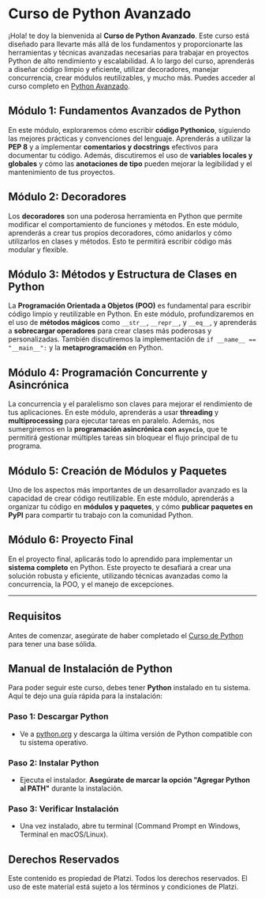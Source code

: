 # Curso de Python Avanzado

¡Hola!  te doy la bienvenida al **Curso de Python Avanzado**. Este curso está diseñado para llevarte más allá de los fundamentos y proporcionarte las herramientas y técnicas avanzadas necesarias para trabajar en proyectos Python de alto rendimiento y escalabilidad. A lo largo del curso, aprenderás a diseñar código limpio y eficiente, utilizar decoradores, manejar concurrencia, crear módulos reutilizables, y mucho más. Puedes acceder al curso completo en [Python Avanzado](https://platzi.com/cursos/python-avanzado/).

## Módulo 1: Fundamentos Avanzados de Python
En este módulo, exploraremos cómo escribir **código Pythonico**, siguiendo las mejores prácticas y convenciones del lenguaje. Aprenderás a utilizar la **PEP 8** y a implementar **comentarios y docstrings** efectivos para documentar tu código. Además, discutiremos el uso de **variables locales y globales** y cómo las **anotaciones de tipo** pueden mejorar la legibilidad y el mantenimiento de tus proyectos.

## Módulo 2: Decoradores
Los **decoradores** son una poderosa herramienta en Python que permite modificar el comportamiento de funciones y métodos. En este módulo, aprenderás a crear tus propios decoradores, cómo anidarlos y cómo utilizarlos en clases y métodos. Esto te permitirá escribir código más modular y flexible.

## Módulo 3: Métodos y Estructura de Clases en Python
La **Programación Orientada a Objetos (POO)** es fundamental para escribir código limpio y reutilizable en Python. En este módulo, profundizaremos en el uso de **métodos mágicos** como `__str__`, `__repr__`, y `__eq__`, y aprenderás a **sobrecargar operadores** para crear clases más poderosas y personalizadas. También discutiremos la implementación de `if __name__ == "__main__":` y la **metaprogramación** en Python.

## Módulo 4: Programación Concurrente y Asincrónica
La concurrencia y el paralelismo son claves para mejorar el rendimiento de tus aplicaciones. En este módulo, aprenderás a usar **threading** y **multiprocessing** para ejecutar tareas en paralelo. Además, nos sumergiremos en la **programación asincrónica con `asyncio`**, que te permitirá gestionar múltiples tareas sin bloquear el flujo principal de tu programa.

## Módulo 5: Creación de Módulos y Paquetes
Uno de los aspectos más importantes de un desarrollador avanzado es la capacidad de crear código reutilizable. En este módulo, aprenderás a organizar tu código en **módulos y paquetes**, y cómo **publicar paquetes en PyPI** para compartir tu trabajo con la comunidad Python.

## Módulo 6: Proyecto Final
En el proyecto final, aplicarás todo lo aprendido para implementar un **sistema completo** en Python. Este proyecto te desafiará a crear una solución robusta y eficiente, utilizando técnicas avanzadas como la concurrencia, la POO, y el manejo de excepciones.

---

## Requisitos
Antes de comenzar, asegúrate de haber completado el [Curso de Python](https://platzi.com/cursos/python/) para tener una base sólida.

## Manual de Instalación de Python

Para poder seguir este curso, debes tener **Python** instalado en tu sistema. Aquí te dejo una guía rápida para la instalación:

### **Paso 1: Descargar Python**
- Ve a [python.org](https://python.org) y descarga la última versión de Python compatible con tu sistema operativo.

### **Paso 2: Instalar Python**
- Ejecuta el instalador. **Asegúrate de marcar la opción "Agregar Python al PATH"** durante la instalación.

### **Paso 3: Verificar Instalación**
- Una vez instalado, abre tu terminal (Command Prompt en Windows, Terminal en macOS/Linux).

## Derechos Reservados

Este contenido es propiedad de Platzi. Todos los derechos reservados. El uso de este material está sujeto a los términos y condiciones de Platzi.
